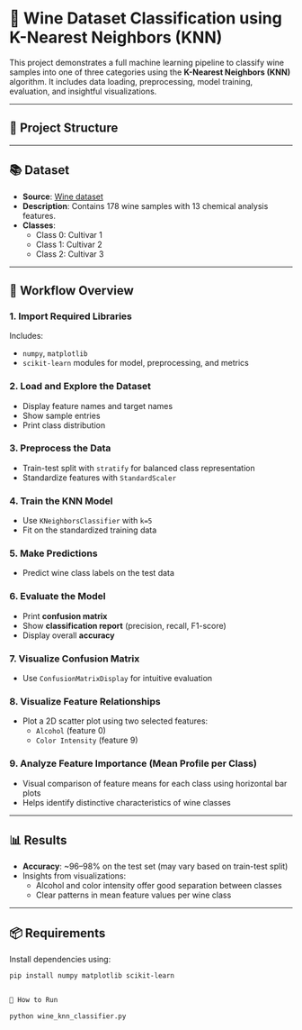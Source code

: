 # 🍷 Wine Dataset Classification using K-Nearest Neighbors (KNN)

This project demonstrates a full machine learning pipeline to classify wine samples into one of three categories using the **K-Nearest Neighbors (KNN)** algorithm. It includes data loading, preprocessing, model training, evaluation, and insightful visualizations.

---

## 📁 Project Structure


---

## 📚 Dataset

- **Source**: [Wine dataset](https://scikit-learn.org/stable/modules/generated/sklearn.datasets.load_wine.html)
- **Description**: Contains 178 wine samples with 13 chemical analysis features.
- **Classes**:
  - Class 0: Cultivar 1
  - Class 1: Cultivar 2
  - Class 2: Cultivar 3

---

## 🚀 Workflow Overview

### 1. **Import Required Libraries**

Includes:
- `numpy`, `matplotlib`
- `scikit-learn` modules for model, preprocessing, and metrics

### 2. **Load and Explore the Dataset**

- Display feature names and target names
- Show sample entries
- Print class distribution

### 3. **Preprocess the Data**

- Train-test split with `stratify` for balanced class representation
- Standardize features with `StandardScaler`

### 4. **Train the KNN Model**

- Use `KNeighborsClassifier` with `k=5`
- Fit on the standardized training data

### 5. **Make Predictions**

- Predict wine class labels on the test data

### 6. **Evaluate the Model**

- Print **confusion matrix**
- Show **classification report** (precision, recall, F1-score)
- Display overall **accuracy**

### 7. **Visualize Confusion Matrix**

- Use `ConfusionMatrixDisplay` for intuitive evaluation

### 8. **Visualize Feature Relationships**

- Plot a 2D scatter plot using two selected features:
  - `Alcohol` (feature 0)
  - `Color Intensity` (feature 9)

### 9. **Analyze Feature Importance (Mean Profile per Class)**

- Visual comparison of feature means for each class using horizontal bar plots
- Helps identify distinctive characteristics of wine classes

---

## 📊 Results

- **Accuracy**: ~96–98% on the test set (may vary based on train-test split)
- Insights from visualizations:
  - Alcohol and color intensity offer good separation between classes
  - Clear patterns in mean feature values per wine class

---

## 📦 Requirements

Install dependencies using:

```bash
pip install numpy matplotlib scikit-learn


📌 How to Run

python wine_knn_classifier.py
